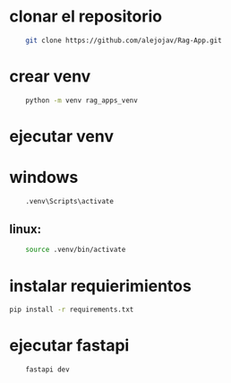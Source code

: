 # clonar el repositorio
```bash
    git clone https://github.com/alejojav/Rag-App.git
```

# crear venv
```bash
    python -m venv rag_apps_venv
```

# ejecutar venv
# windows
``` bash
    .venv\Scripts\activate
```
## linux:
``` bash
    source .venv/bin/activate
```

# instalar requierimientos
```bash
pip install -r requirements.txt
```

# ejecutar fastapi
``` bash
    fastapi dev
```    